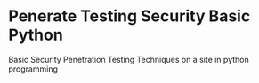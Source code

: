 # Penerate Testing Security Basic Python
Basic Security Penetration Testing Techniques on a site in python programming
